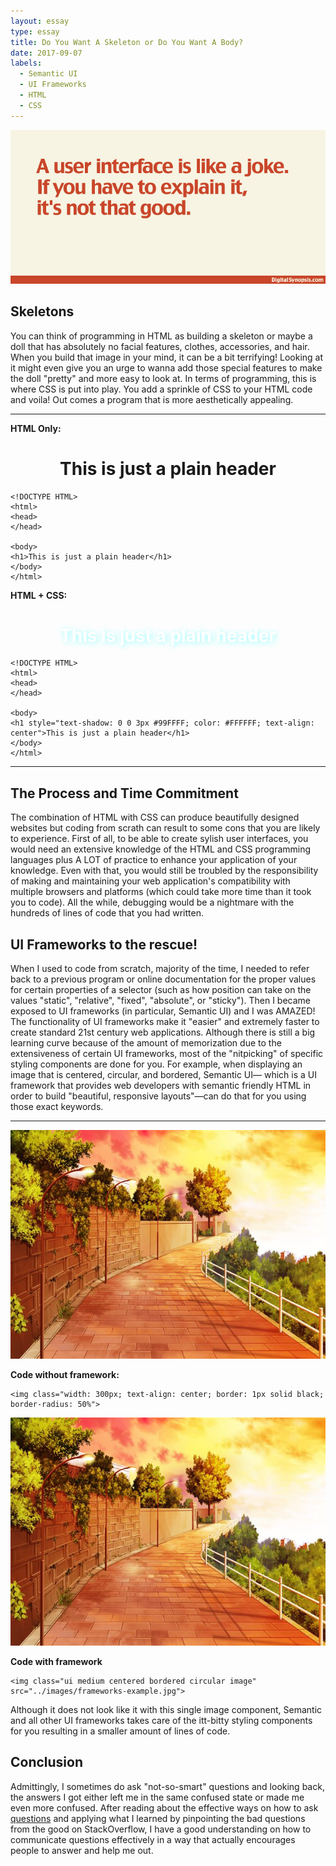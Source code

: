 ```yaml
---
layout: essay
type: essay
title: Do You Want A Skeleton or Do You Want A Body?
date: 2017-09-07
labels:
  - Semantic UI
  - UI Frameworks
  - HTML
  - CSS
---
```


<img class="ui fluid centered image" src="../images/frameworks-humour.jpg">

## Skeletons

You can think of programming in HTML as building a skeleton or maybe a doll that has absolutely no facial features, clothes, accessories, and hair. When you build that image in your mind, it can be a bit terrifying! Looking at it might even give you an urge to wanna add those special features to make the doll "pretty" and more easy to look at. In terms of programming, this is where CSS is put into play. You add a sprinkle of CSS to your HTML code and voila! Out comes a program that is more aesthetically appealing.

<hr style="border= 1px dashed black;">

<b>HTML Only:</b>

<h1 style="text-align: center">This is just a plain header</h1>

```
<!DOCTYPE HTML>
<html>
<head>
</head>

<body>
<h1>This is just a plain header</h1>
</body>
</html>
```

<b>HTML + CSS:</b>

<h1 style="text-shadow: 2px 2px 10px #99FFFF; color: #FFFFFF; text-align: center">This is just a plain header</h1>

```
<!DOCTYPE HTML>
<html>
<head>
</head>

<body>
<h1 style="text-shadow: 0 0 3px #99FFFF; color: #FFFFFF; text-align: center">This is just a plain header</h1>
</body>
</html>
```
<hr style="border= 1px dashed black;">

## The Process and Time Commitment

The combination of HTML with CSS can produce beautifully designed websites but coding from scrath can result to some cons that you are likely to experience. First of all, to be able to create sylish user interfaces, you would need an extensive knowledge of the HTML and CSS programming languages plus A LOT of practice to enhance your application of your knowledge. Even with that, you would still be troubled by the responsibility of making and maintaining your web application's compatibility with multiple browsers and platforms (which could take more time than it took you to code). All the while, debugging would be a nightmare with the hundreds of lines of code that you had written.

## UI Frameworks to the rescue!

When I used to code from scratch, majority of the time, I needed to refer back to a previous program or online documentation for the proper values for certain properties of a selector (such as how position can take on the values "static", "relative", "fixed", "absolute", or "sticky"). Then I became exposed to UI frameworks (in particular, Semantic UI) and I was AMAZED! The functionality of UI frameworks make it "easier" and extremely faster to create standard 21st century web applications. Although there is still a big learning curve because of the amount of memorization due to the extensiveness of certain UI frameworks, most of the "nitpicking" of specific styling components are done for you.
For example, when displaying an image that is centered, circular, and bordered, Semantic UI— which is a UI framework that provides web developers with semantic friendly HTML in order to build "beautiful, responsive layouts"—can do that for you using those exact keywords.

<hr style="border=1px dashed black;">

<img class="width: 300px; text-align: center; border: 1px solid black; border-radius: 50%;" src="../images/frameworks-example.jpg">

<b>Code without framework:</b>

```
<img class="width: 300px; text-align: center; border: 1px solid black; border-radius: 50%">
```

<img class="ui medium centered bordered circular image" src="../images/frameworks-example.jpg">

<b>Code with framework</b>

```
<img class="ui medium centered bordered circular image" src="../images/frameworks-example.jpg">
```

Although it does not look like it with this single image component, Semantic and all other UI frameworks takes care of the itt-bitty styling components for you resulting in a smaller amount of lines of code.

## Conclusion

Admittingly, I sometimes do ask "not-so-smart" questions and looking back, the answers I got either left me in the same confused state or made me even more confused. After reading about the effective ways on how to ask [questions](http://www.catb.org/esr/faqs/smart-questions.html) and applying what I learned by pinpointing the bad questions from the good on StackOverflow, I have a good understanding on how to communicate questions effectively in a way that actually encourages people to answer and help me out.
